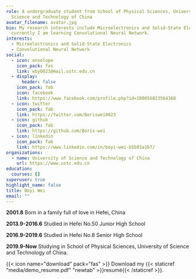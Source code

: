 ```yaml
---
role: A undergraduate student from School of Physical Sciences, University of
  Science and Technology of China
avatar_filename: avatar.jpg
bio: My research interests include Microelectronics and Solid-State Electronics,
  currently I am learning Convolutional Neural Network.
interests:
  - Microelectronics and Solid-State Electronics
  - Convolutional Neural Network
social:
  - icon: envelope
    icon_pack: fas
    link: wby0823@mail.ustc.edu.cn
  - display:
      header: false
    icon_pack: fab
    icon: facebook
    link: https://www.facebook.com/profile.php?id=100056823564368
  - icon: twitter
    icon_pack: fab
    link: https://twitter.com/Boriswei0823
  - icon: github
    icon_pack: fab
    link: https://github.com/Boris-wei
  - icon: linkedin
    icon_pack: fab
    link: https://www.linkedin.com/in/boyi-wei-b5b93a1b7/
organizations:
  - name: University of Science and Technology of China
    url: https://www.ustc.edu.cn
education:
  courses: []
superuser: true
highlight_name: false
title: Boyi Wei
email: ""
---
```

**2001.8** Born in a family full of love in Hefei, China

**2013.9-2016.6** Studied in Hefei No.50 Junior High School

**2016.9-2019.6** Studied in Hefei No.8 Senior High School

**2019.9-Now** Studying in School of Physical Sciences, University of Science and Technology of China.

{{< icon name="download" pack="fas" >}} Download my {{< staticref "media/demo_resume.pdf" "newtab" >}}resumé{{< /staticref >}}.